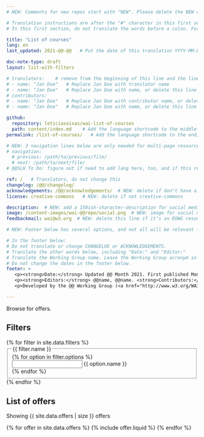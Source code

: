 ```yaml
---
# NEW: Comments for new repos start with "NEW". Please delete the NEW comments. Leave the other comments for translators. Also, search for @@s to replace. For multi-page resources and other frontmatter info, see: https://wai-website-theme.netlify.app/writing/frontmatter/

# Translation instructions are after the "#" character in this first section. They are comments that do not show up in the web page. You do not need to translate the instructions after #.
# In this first section, do not translate the words before a colon. For example, do not translate "title:". Do translate the text after "title:".

title: "List of courses"
lang: en
last_updated: 2021-@@-@@   # Put the date of this translation YYYY-MM-DD (with month in the middle)

doc-note-type: draft
layout: list-with-filters

# translators:    # remove from the beginning of this line and the lines below: "# " (the hash sign and the space)
# - name: "Jan Doe"   # Replace Jan Doe with translator name
# - name: "Jan Doe"   # Replace Jan Doe with name, or delete this line if not multiple translators
# contributors:
# - name: "Jan Doe"   # Replace Jan Doe with contributor name, or delete this line if none
# - name: "Jan Doe"   # Replace Jan Doe with name, or delete this line if not multiple contributors

github:
  repository: leticiaseixas/wai-list-of-courses
  path: content/index.md    # Add the language shortcode to the middle of the filename, for example: content/index.fr.md
permalink: /list-of-courses/   # Add the language shortcode to the end, with no slash at end, for example: /link/to/page/fr

# NEW: 3 navigation lines below are only needed for multi-page resources where you have previous and next at the bottom. If so, un-comment them; otherwise delete these lines.
# navigation:
  # previous: /path/to/previous/file/
  # next: /path/to/next/file/
# @@SLH To Do: figure out if need to add lang here, too, and if this replaces "order" from older resources?

ref: /   # Translators, do not change this
changelog: /@@/changelog/
acknowledgements: /@@/acknowledgements/  # NEW: delete if don"t have a separate acknowledgements page. And delete it in the footer below.
license: creative-commons   # NEW: delete if not creative-commons

description:  # NEW: add a 150ish-character-description for social media   # translate the description
image: /content-images/wai-@@repo/social.png  # NEW: image for social media
feedbackmail: wai@w3.org  # NEW: delete this line if it’s an EOWG resource (the default is wai-eo-editors@w3.org)

# NEW: Footer below has several options, and not all will be relevant for specific pages. (Ask Shawn if questions.)

# In the footer below:
# Do not translate or change CHANGELOG or ACKNOWLEDGEMENTS.
# Translate the other words below, including "Date:" and "Editor:"
# Translate the Working Group name. Leave the Working Group acronym in English.
# Do not change the dates in the footer below.
footer: >
   <p><strong>Date:</strong> Updated @@ Month 2021. First published Month 20@@. CHANGELOG.</p>
   <p><strong>Editors:</strong> @@name, @@name. <strong>Contributors:</strong> @@name, @@name, and <a href="https://www.w3.org/groups/wg/@@wg/participants">participants of the @@WG</a>. ACKNOWLEDGEMENTS lists contributors and credits.</p>
   <p>Developed by the @@ Working Group (<a href="http://www.w3.org/WAI/@@/">@@WG</a>). Developed as part of the <a href="https://www.w3.org/WAI/@@/">WAI-@@ project</a>, @@co-funded by the European Commission.</p>

---
```



<style> 
{% include css/styles.css %}
</style>

<div class="header-sup">
  <p>Browse for offers.</p>
</div>


<!-- <a class="button button-more submit-a-offer" href="submit-an-offer"><span>Submit an offer</span></a> 
-->

<div id="app" class="offers">
  <form class="offers-filters" data-filter-form action="/api/offers" method="GET">
    <h2 class="visuallyhidden">Filters</h2>
    {% for filter in site.data.filters %}
    <fieldset id="{{ filter.id }}">
      <legend>{{ filter.name }}</legend>
      {% for option in filter.options %}
      <div class="offers-filters__filter">
        <input type="{{ filter.type }}" id="filter-{{ option.id }}" name="{{ option.id }}">
        <label for="filter-{{ option.id }}">{{ option.name }}</label>
      </div>
      {% endfor %}
    </fieldset>
    {% endfor %} 
  </form>
  <div class="offers-offers">
    <h2 class="visuallyhidden">List of offers</h2>
    <div role="alert">
      <p class="status status-busy" hidden>Loading offers…</p>
      <p class="status status-failure" hidden>something went wrong…</p>
    </div>
    <div id="offers-list">
      <p>Showing {{ site.data.offers | size }} offers</p>
      {% for offer in site.data.offers %}
        {% include offer.liquid %}
      {% endfor %}
    </div>
  </div>
</div>

<script>
{% include js/offers.js %}
</script>

